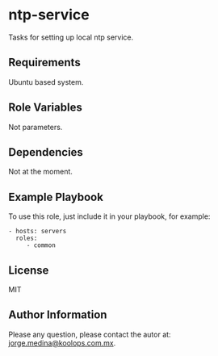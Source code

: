 ntp-service
=========

Tasks for setting up local ntp service.

Requirements
------------

Ubuntu based system.

Role Variables
--------------

Not parameters.

Dependencies
------------

Not at the moment.

Example Playbook
----------------

To use this role, just include it in your playbook, for example:

    - hosts: servers
      roles:
         - common

License
-------

MIT

Author Information
------------------

Please any question, please contact the autor at: jorge.medina@koolops.com.mx.
